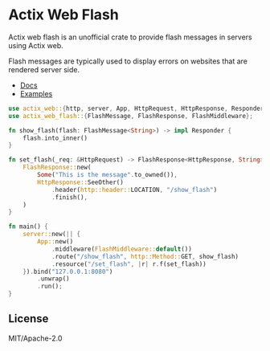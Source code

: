 # Actix Web Flash
Actix web flash is an unofficial crate to provide flash messages in servers using Actix web.

Flash messages are typically used to display errors on websites that are rendered server side.

* [Docs](https://docs.rs/actix-web-flash/0.1.0/actix-web-flash/)
* [Examples](examples/)

```rust
use actix_web::{http, server, App, HttpRequest, HttpResponse, Responder};
use actix_web_flash::{FlashMessage, FlashResponse, FlashMiddleware};

fn show_flash(flash: FlashMessage<String>) -> impl Responder {
    flash.into_inner()
}

fn set_flash(_req: &HttpRequest) -> FlashResponse<HttpResponse, String> {
    FlashResponse::new(
        Some("This is the message".to_owned()),
        HttpResponse::SeeOther()
            .header(http::header::LOCATION, "/show_flash")
            .finish(),
    )
}

fn main() {
    server::new(|| {
        App::new()
            .middleware(FlashMiddleware::default())
            .route("/show_flash", http::Method::GET, show_flash)
            .resource("/set_flash", |r| r.f(set_flash))
    }).bind("127.0.0.1:8080")
        .unwrap()
        .run();
}
```

## License

MIT/Apache-2.0
